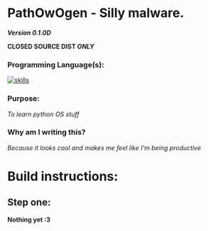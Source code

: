 # PathOwOgen - Silly malware.
***Version 0.1.0D***

**CLOSED SOURCE DIST *ONLY***

### Programming Language(s):

[![skills](https://skillicons.dev/icons?i=python)](https://skillicons.dev)
### Purpose: 

*To learn python OS stuff*

### Why am I writing this?

*Because it looks cool and makes me feel like I'm being productive*

# Build instructions:

## Step one:
**Nothing yet :3**


